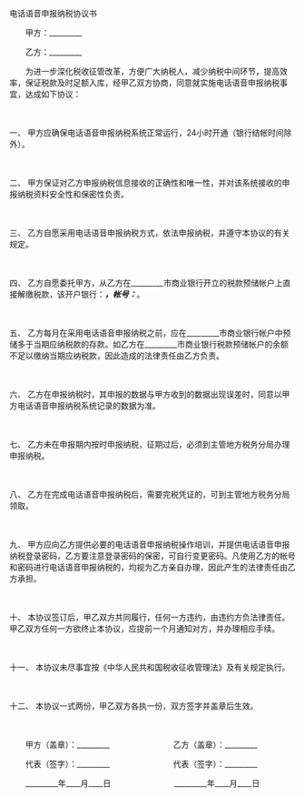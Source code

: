 



电话语音申报纳税协议书



 

　　甲方：_________　　

　　乙方：_________　　

　　为进一步深化税收征管改革，方便广大纳税人，减少纳税中间环节，提高效率，保证税款及时足额入库，经甲乙双方协商，同意就实施电话语音申报纳税事宜，达成如下协议：

　　

一、
甲方应确保电话语音申报纳税系统正常运行，24小时开通（银行结帐时间除外）。

　　

二、
甲方保证对乙方申报纳税信息接收的正确性和唯一性，并对该系统接收的申报纳税资料安全性和保密性负责。

　　

三、
乙方自愿采用电话语音申报纳税方式，依法申报纳税，并遵守本协议的有关规定。

　　

四、
乙方自愿委托甲方，从乙方在_________市商业银行开立的税款预储帐户上直接解缴税款，该开户银行：_________，帐号：_________。

　　

五、
乙方每月在采用电话语音申报纳税之前，应在_________市商业银行帐户中预储多于当期应纳税款的存款。如乙方在_________市商业银行税款预储帐户的余额不足以缴纳当期应纳税款，因此造成的法律责任由乙方负责。

　　

六、
乙方在申报纳税时，其申报的数据与甲方收到的数据出现误差时，同意以甲方电话语音申报纳税系统记录的数据为准。

　　

七、
乙方未在申报期内按时申报纳税，征期过后，必须到主管地方税务分局办理申报纳税。

　　

八、
乙方在完成电话语音申报纳税后，需要完税凭证的，可到主管地方税务分局领取。

　　

九、
甲方应向乙方提供必要的电话语音申报纳税操作培训，并提供电话语音申报纳税登录密码，乙方要注意登录密码的保密，可自行变更密码。凡使用乙方的帐号和密码进行电话语音申报纳税的，均视为乙方亲自办理，因此产生的法律责任由乙方承担。

　　

十、
本协议签订后，甲乙双方共同履行，任何一方违约，由违约方负法律责任。甲乙双方任何一方欲终止本协议，应提前一个月通知对方，并办理相应手续。

　　

十一、
本协议未尽事宜按《中华人民共和国税收征收管理法》及有关规定执行。

　　

十二、
本协议一式两份，甲乙双方各执一份，双方签字并盖章后生效。

　　　　

　　甲方（盖章）：_________　　　　　　　　乙方（盖章）：_________　　

　　代表（签字）：_________　　　　　　　　代表（签字）：_________　　

　　_________年____月____日　　　　　　　　_________年____月____日